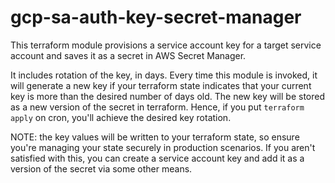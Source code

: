 # gcp-sa-auth-key-secret-manager

This terraform module provisions a service account key for a target service account and saves it as
a secret in AWS Secret Manager.

It includes rotation of the key, in days. Every time this module is invoked, it will generate a new
key if your terraform state indicates that your current key is more than the desired number of days
old. The new key will be stored as a new version of the secret in terraform. Hence, if you put
`terraform apply` on cron, you'll achieve the desired key rotation.

NOTE: the key values will be written to your terraform state, so ensure you're managing your state
securely in production scenarios.  If you aren't satisfied with this, you can create a service
account key and add it as a version of the secret via some other means.
